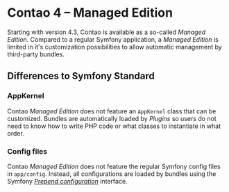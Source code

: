 # Contao 4 – Managed Edition

Starting with version 4.3, Contao is available as a so-called *Managed Edition*.
 Compared to a regular Symfony application, a *Managed Edition* is limited
 in it's customization possibilities to allow automatic management by third-party
 bundles.
 

## Differences to Symfony Standard


### AppKernel

Contao *Managed Edition* does not feature an `AppKernel` class that can be
customized. Bundles are automatically loaded by *Plugins* so users do not need
to know how to write PHP code or what classes to instantiate in what order.


### Config files

Contao *Managed Edition* does not feature the regular Symfony config files
in `app/config`. Instead, all configurations are loaded by bundles using the
Symfony *[Prepend configuration]* interface.



[Prepend configuration]: http://symfony.com/doc/current/bundles/prepend_extension.html
